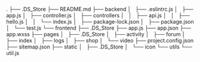 .
├── .DS_Store
├── README.md
├── backend
│   ├── .eslintrc.js
│   ├── app.js
│   ├── controller.js
│   ├── controllers
│   │   ├── api.js
│   │   ├── hello.js
│   │   └── index.js
│   ├── package-lock.json
│   ├── package.json
│   └── test.js
└── frontend
    ├── .DS_Store
    ├── app.js
    ├── app.json
    ├── app.wxss
    ├── pages
    │   ├── .DS_Store
    │   ├── activity
    │   ├── forum
    │   ├── index
    │   ├── logs
    │   ├── shop
    │   └── video
    ├── project.config.json
    ├── sitemap.json
    ├── static
    │   ├── .DS_Store
    │   └── icon
    └── utils
        └── util.js
